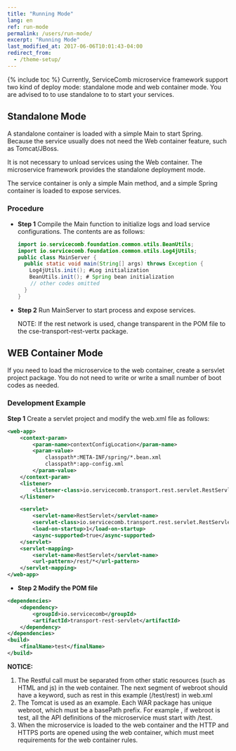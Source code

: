 ```yaml
---
title: "Running Mode"
lang: en
ref: run-mode
permalink: /users/run-mode/
excerpt: "Running Mode"
last_modified_at: 2017-06-06T10:01:43-04:00
redirect_from:
  - /theme-setup/
---
```


{% include toc %}
Currently, ServiceComb microservice framework support two kind of deploy mode: standalone mode and web container mode. You are advised to to use standalone to to start your services.
## Standalone Mode
A standalone container is loaded with a simple Main to start Spring. Because the service usually does not need the Web container feature, such as Tomcat/JBoss.

It is not necessary to unload services using the Web container. The microservice framework provides the standalone deployment mode.

The service container is only a simple Main method, and a simple Spring container is loaded to expose services.

### Procedure

* **Step 1**  Compile the Main function to initialize logs and load service configurations. The contents are as follows:

   ```java
   import io.servicecomb.foundation.common.utils.BeanUtils;
   import io.servicecomb.foundation.common.utils.Log4jUtils;
   public class MainServer {
     public static void main(String[] args) throws Exception {
     　Log4jUtils.init(); #Log initialization
     　BeanUtils.init(); # Spring bean initialization
       // other codes omitted
     }
   }
   ```

* **Step 2** Run MainServer to start process and expose services.

   NOTE: If the rest network is used, change transparent in the POM file to the cse-transport-rest-vertx package.

## WEB Container Mode
If you need to load the microservice to the web container, create a sersvlet project package. You do not need to write or write a small number of boot codes as needed.

### Development Example

**Step 1** Create a servlet project and modify the web.xml file as follows:

```xml
<web-app>
    <context-param>
        <param-name>contextConfigLocation</param-name>
        <param-value>
            classpath*:META-INF/spring/*.bean.xml
            classpath*:app-config.xml
        </param-value>
    </context-param>
    <listener>
        <listener-class>io.servicecomb.transport.rest.servlet.RestServletContextListener</listener-class>
    </listener>

    <servlet>
        <servlet-name>RestServlet</servlet-name>
        <servlet-class>io.servicecomb.transport.rest.servlet.RestServlet</servlet-class>
        <load-on-startup>1</load-on-startup>
        <async-supported>true</async-supported>
    </servlet>
    <servlet-mapping>
        <servlet-name>RestServlet</servlet-name>
        <url-pattern>/rest/*</url-pattern>
    </servlet-mapping>
</web-app>
```

* **Step 2 Modify the POM file**

```xml
<dependencies>
    <dependency>
        <groupId>io.servicecomb</groupId>
        <artifactId>transport-rest-servlet</artifactId>
    </dependency>
</dependencies>
<build>
    <finalName>test</finalName>
</build>
```

**NOTICE:**
1. The Restful call must be separated from other static resources (such as HTML and js) in the web container. The next segment of webroot should have a keyword, such as rest in this example (/test/rest) in web.xml
2. The Tomcat is used as an example. Each WAR package has unique webroot, which must be a basePath prefix. For example , if webroot is test, all the API definitions of the microservice must start with /test.
3. When the microservice is loaded to the web container and the HTTP and HTTPS ports are opened using the web container, which must meet requirements for the web container rules.
